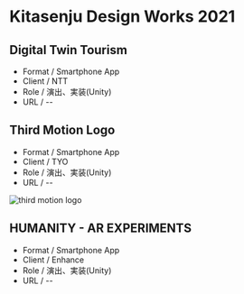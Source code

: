 
# Kitasenju Design Works 2021


## Digital Twin Tourism

* Format / Smartphone App
* Client / NTT
* Role / 演出、実装(Unity)
* URL / --

## Third Motion Logo

* Format / Smartphone App
* Client / TYO
* Role / 演出、実装(Unity)
* URL / --


![third motion logo](https://kitasenjudesign.github.io/img/third.png)

## HUMANITY - AR EXPERIMENTS

* Format / Smartphone App
* Client / Enhance
* Role / 演出、実装(Unity)
* URL / --

